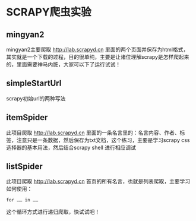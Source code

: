 ﻿# SCRAPY爬虫实验

## mingyan2

mingyan2主要爬取 http://lab.scrapyd.cn 里面的两个页面并保存为html格式，其实就是一个下载的过程，目的很单纯，主要是让诸位理解scrapy是怎样爬起来的，里面需要神马内脏，大家可以下了运行试试！

## simpleStartUrl

scrapy初始url的两种写法

## itemSpider

此项目爬取 http://lab.scrapyd.cn 里面的一条名言里的：名言内容、作者、标签，注意只是一条数据，然后保存为txt文档，这个练习，主要是学习scrapy css选择器的基本用法，然后结合scrapy shell 进行相应调试

## listSpider

此项目爬取 http://lab.scrapyd.cn 首页的所有名言，也就是列表爬取，主要学习如何使用：
```
for …… in ……

```
这个循环方式进行递归爬取，快试试吧！
